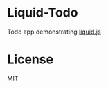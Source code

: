 # Liquid-Todo

Todo app demonstrating [liquid.js](https://www.npmjs.com/package/@zharktas/liquid.js)

# License

MIT